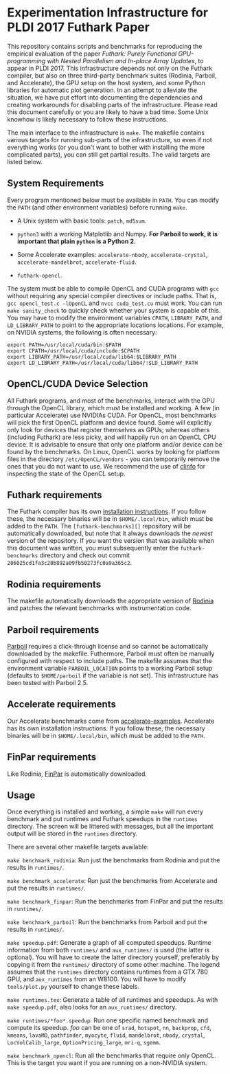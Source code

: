 Experimentation Infrastructure for PLDI 2017 Futhark Paper
==

This repository contains scripts and benchmarks for reproducing the
empirical evaluation of the paper *Futhark: Purely Functional
GPU-programming with Nested Parallelism and In-place Array Updates*,
to appear in PLDI 2017.  This infrastructure depends not only on the
Futhark compiler, but also on three third-party benchmark suites
(Rodinia, Parboil, and Accelerate), the GPU setup on the host system,
and some Python libraries for automatic plot generation.  In an
attempt to alleviate the situation, we have put effort into
documenting the dependencies and creating workarounds for disabling
parts of the infrastructure.  Please read this document carefully or
you are likely to have a bad time.  Some Unix knowhow is likely
necessary to follow these instructions.

The main interface to the infrastructure is `make`.  The makefile
contains various targets for running sub-parts of the infrastructure,
so even if not everything works (or you don't want to bother with
installing the more complicated parts), you can still get partial
results.  The valid targets are listed below.

System Requirements
-------------------

Every program mentioned below must be available in `PATH`.  You can
modify the `PATH` (and other environment variables) before running
`make`.

 * A Unix system with basic tools: `patch`, `md5sum`.

 * `python3` with a working Matplotlib and Numpy.  **For Parboil to
   work, it is important that plain `python` is a Python 2.**

 * Some Accelerate examples: `accelerate-nbody`,
   `accelerate-crystal`, `accelerate-mandelbrot`, `accelerate-fluid`.

 * `futhark-opencl`.

The system must be able to compile OpenCL and CUDA programs with `gcc`
without requiring any special compiler directives or include paths.
That is, `gcc opencl_test.c -lOpenCL` and `nvcc cuda_test.cu` must
work.  You can run `make sanity_check` to quickly check whether your
system is capable of this.  You may have to modify the environment
variables `CPATH`, `LIBRARY_PATH`, and `LD_LIBRARY_PATH` to point to
the appropriate locations locations.  For example, on NVIDIA systems,
the following is often necessary:

    export PATH=/usr/local/cuda/bin:$PATH
    export CPATH=/usr/local/cuda/include:$CPATH
    export LIBRARY_PATH=/usr/local/cuda/lib64:$LIBRARY_PATH
    export LD_LIBRARY_PATH=/usr/local/cuda/lib64/:$LD_LIBRARY_PATH

OpenCL/CUDA Device Selection
----------------------------

All Futhark programs, and most of the benchmarks, interact with the
GPU through the OpenCL library, which must be installed and working.
A few (in particular Accelerate) use NVIDIAs CUDA.  For OpenCL, most
benchmarks will pick the first OpenCL platform and device found.  Some
will explicitly only look for devices that register themselves as
GPUs; whereas others (including Futhark) are less picky, and will
happily run on an OpenCL CPU device.  It is advisable to ensure that
only one platform and/or device can be found by the benchmarks.  On
Linux, OpenCL works by looking for platform files in the directory
`/etc/OpenCL/vendors` - you can temporarily remove the ones that you
do not want to use.  We recommend the use of [clinfo][] for inspecting
the state of the OpenCL setup.

[clinfo]: https://github.com/Oblomov/clinfo

Futhark requirements
--------------------

The Futhark compiler has its own [installation instructions][].  If
you follow these, the necessary binaries will be in
`$HOME/.local/bin`, which must be added to the `PATH`.  The
`[futhark-benchmarks][]` repository will be automatically downloaded,
but note that it always downloads the *newest* version of the
repository.  If you want the version that was available when this
document was written, you must subsequently enter the
`futhark-benchmarks` directory and check out commit
`286025cd1fa3c20b892a09fb50273fc0a9a365c2`.

[installation instructions]: https://futhark.readthedocs.io/en/latest/installation.html
[futhark-benchmarks]: https://github.com/HIPERFIT/futhark-benchmarks

Rodinia requirements
--------------------

The makefile automatically downloads the appropriate version of
[Rodinia][] and patches the relevant benchmarks with instrumentation code.

[Rodinia]: http://lava.cs.virginia.edu/Rodinia/download_links.htm

Parboil requirements
--------------------

[Parboil][] requires a click-through license and so cannot be
automatically downloaded by the makefile.  Futhermore, Parboil must
often be manually configured with respect to include paths.  The
makefile assumes that the environment variable `PARBOIL_LOCATION`
points to a working Parboil setup (defaults to `$HOME/parboil` if the
variable is not set).  This infrastructure has been tested with
Parboil 2.5.

[Parboil]: http://impact.crhc.illinois.edu/parboil/parboil.aspx

Accelerate requirements
-----------------------

Our Accelerate benchmarks come from [accelerate-examples][].
Accelerate has its own installation instructions.  If you follow
these, the necessary binaries will be in `$HOME/.local/bin`, which
must be added to the `PATH`.

[accelerate-examples]: https://github.com/AccelerateHS/accelerate-examples/

FinPar requirements
-------------------

Like Rodinia, [FinPar][] is automatically downloaded.

[FinPar]: https://github.com/HIPERFIT/finpar

Usage
-----

Once everything is installed and working, a simple `make` will run
every benchmark and put runtimes and Futhark speedups in the
`runtimes` directory.  The screen will be littered with messages, but
all the important output will be stored in the `runtimes` directory.

There are several other makefile targets available:

  `make benchmark_rodinia`: Run just the benchmarks from Rodinia and put
  the results in `runtimes/`.

  `make benchmark_accelerate`: Run just the benchmarks from Accelerate
  and put the results in `runtimes/`.

  `make benchmark_finpar`: Run the benchmarks from FinPar and put the results in `runtimes/`.

  `make benchmark_parboil`: Run the benchmarks from Parboil and put the results in `runtimes/`.

  `make speedup.pdf`: Generate a graph of all computed speedups.
  Runtime information from both `runtimes/` and `aux_runtimes/` is
  used (the latter is optional).  You will have to create the latter
  directory yourself, preferably by copying it from the `runtimes/`
  directory of some other machine.  The legend assumes that the
  `runtimes` directory contains runtimes from a GTX 780 GPU, and
  `aux_runtimes` from an W8100.  You will have to modify
  `tools/plot.py` yourself to change these labels.

  `make runtimes.tex`: Generate a table of all runtimes and speedups.
  As with `make speedup.pdf`, also looks for an `aux_runtimes/`
  directory.

  `make runtimes/*foo*.speedup`: Run one specific named benchmark and
  compute its speedup.  *foo* can be one of `srad`, `hotspot`, `nn`,
  `backprop`, `cfd`, `kmeans`, `lavaMD`, `pathfinder`, `myocyte`,
  `fluid`, `mandelbrot`, `nbody`, `crystal`, `LocVolCalib_large`,
  `OptionPricing_large`, `mri-q`, `sgemm`.

  `make benchmark_opencl`: Run all the benchmarks that require only
  OpenCL.  This is the target you want if you are running on a
  non-NVIDIA system.
